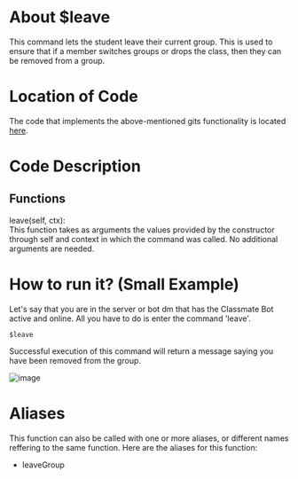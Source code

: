 # About $leave
This command lets the student leave their current group. This is used to ensure that if a member switches groups or drops the class, then they can be removed from a group.

# Location of Code
The code that implements the above-mentioned gits functionality is located [here](https://github.com/maddaicita/ClassMateBot-1.1/blob/main/cogs/groups.py).

# Code Description
## Functions
leave(self, ctx): <br>
This function takes as arguments the values provided by the constructor through self and context in which the command was called. No additional arguments are needed.

# How to run it? (Small Example)
Let's say that you are in the server or bot dm that has the Classmate Bot active and online. All you have to do is 
enter the command 'leave'.
```
$leave
```
Successful execution of this command will return a message saying you have been removed from the group.

![image](https://user-images.githubusercontent.com/32313919/140252700-18d6a7bd-11ad-468c-beee-a597ed5f4d10.png)

# Aliases

This function can also be called with one or more aliases, or different names reffering to the same function. Here are the aliases for this function:

 - leaveGroup
 